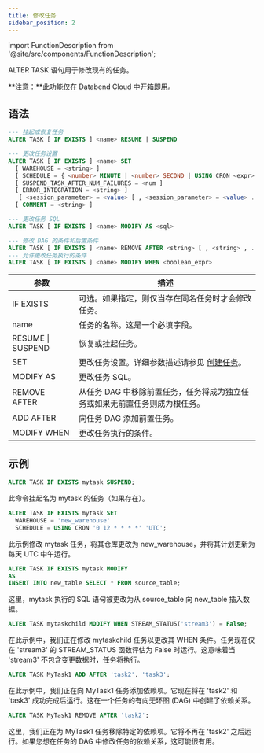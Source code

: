```yaml
---
title: 修改任务
sidebar_position: 2
---
```

import FunctionDescription from '@site/src/components/FunctionDescription';

<FunctionDescription description="引入或更新: v1.2.371"/>

ALTER TASK 语句用于修改现有的任务。

**注意：**此功能仅在 Databend Cloud 中开箱即用。

## 语法

```sql
--- 挂起或恢复任务
ALTER TASK [ IF EXISTS ] <name> RESUME | SUSPEND

--- 更改任务设置
ALTER TASK [ IF EXISTS ] <name> SET
  [ WAREHOUSE = <string> ]
  [ SCHEDULE = { <number> MINUTE | <number> SECOND | USING CRON <expr> <time_zone> } ]
  [ SUSPEND_TASK_AFTER_NUM_FAILURES = <num ]
  [ ERROR_INTEGRATION = <string> ]
   [ <session_parameter> = <value> [ , <session_parameter> = <value> ... ] ]
  [ COMMENT = <string> ]

--- 更改任务 SQL
ALTER TASK [ IF EXISTS ] <name> MODIFY AS <sql>

--- 修改 DAG 的条件和后置条件
ALTER TASK [ IF EXISTS ] <name> REMOVE AFTER <string> [ , <string> , ... ] | ADD AFTER <string> [ , <string> , ... ]
--- 允许更改任务执行的条件
ALTER TASK [ IF EXISTS ] <name> MODIFY WHEN <boolean_expr>
```

| 参数                             | 描述                                                                                           |
|----------------------------------|------------------------------------------------------------------------------------------------|
| IF EXISTS                        | 可选。如果指定，则仅当存在同名任务时才会修改任务。                                             |
| name                             | 任务的名称。这是一个必填字段。                                                                 |
| RESUME \| SUSPEND                | 恢复或挂起任务。                                                                               |
| SET                              | 更改任务设置。详细参数描述请参见 [创建任务](01-ddl-create_task.md)。                                                                               |
| MODIFY AS                        | 更改任务 SQL。                                                                                 |
| REMOVE AFTER | 从任务 DAG 中移除前置任务，任务将成为独立任务或如果无前置任务则成为根任务。 |
| ADD AFTER | 向任务 DAG 添加前置任务。 |
| MODIFY WHEN | 更改任务执行的条件。 |

## 示例

```sql
ALTER TASK IF EXISTS mytask SUSPEND;
```
此命令挂起名为 mytask 的任务（如果存在）。

```sql
ALTER TASK IF EXISTS mytask SET
  WAREHOUSE = 'new_warehouse'
  SCHEDULE = USING CRON '0 12 * * * *' 'UTC';
```
此示例修改 mytask 任务，将其仓库更改为 new_warehouse，并将其计划更新为每天 UTC 中午运行。

```sql
ALTER TASK IF EXISTS mytask MODIFY 
AS
INSERT INTO new_table SELECT * FROM source_table;
```
这里，mytask 执行的 SQL 语句被更改为从 source_table 向 new_table 插入数据。

```sql
ALTER TASK mytaskchild MODIFY WHEN STREAM_STATUS('stream3') = False;
```
在此示例中，我们正在修改 mytaskchild 任务以更改其 WHEN 条件。任务现在仅在 'stream3' 的 STREAM_STATUS 函数评估为 False 时运行。这意味着当 'stream3' 不包含变更数据时，任务将执行。

```sql
ALTER TASK MyTask1 ADD AFTER 'task2', 'task3';
```
在此示例中，我们正在向 MyTask1 任务添加依赖项。它现在将在 'task2' 和 'task3' 成功完成后运行。这在一个任务的有向无环图 (DAG) 中创建了依赖关系。

```sql
ALTER TASK MyTask1 REMOVE AFTER 'task2';
```
这里，我们正在为 MyTask1 任务移除特定的依赖项。它将不再在 'task2' 之后运行。如果您想在任务的 DAG 中修改任务的依赖关系，这可能很有用。